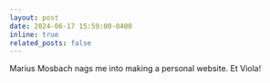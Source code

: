 ```yaml
---
layout: post
date: 2024-06-17 15:59:00-0400
inline: true
related_posts: false
---
```


Marius Mosbach nags me into making a personal website. Et Viola! 
